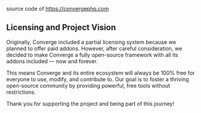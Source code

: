 source code of https://convergephp.com 

## Licensing and Project Vision

Originally, Converge included a partial licensing system because we planned to offer paid addons. However, after careful consideration, we decided to make Converge a fully open-source framework with all its addons included — now and forever.

This means Converge and its entire ecosystem will always be 100% free for everyone to use, modify, and contribute to. Our goal is to foster a thriving open-source community by providing powerful, free tools without restrictions.

Thank you for supporting the project and being part of this journey!
